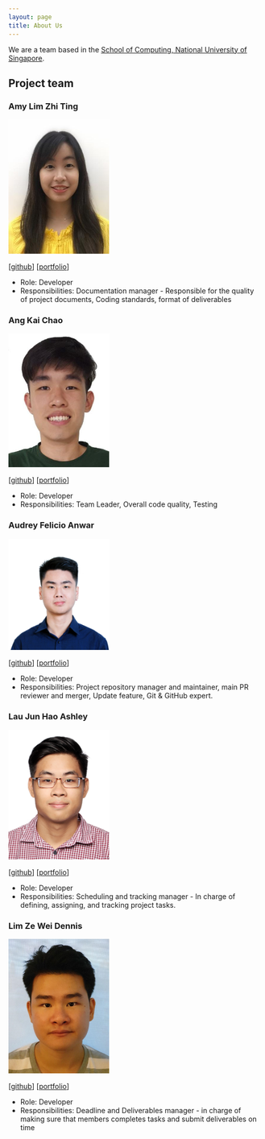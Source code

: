 ```yaml
---
layout: page
title: About Us
---
```


We are a team based in the [School of Computing, National University of Singapore](http://www.comp.nus.edu.sg).

## Project team

### Amy Lim Zhi Ting

<img src="images/amylzting.png" width="200px">

[[github](https://github.com/amylzting)]
[[portfolio](team/amy.md)]

* Role: Developer
* Responsibilities: Documentation manager - Responsible for the quality of
project documents, Coding standards, format of deliverables

### Ang Kai Chao

<img src="images/kc-98.png" width="200px">

[[github](https://github.com/kc-98)]
[[portfolio](team/kaichao.md)]

* Role: Developer
* Responsibilities: Team Leader, Overall code quality, Testing

### Audrey Felicio Anwar

<img src="images/audreyfelicio.png" width="200px">

[[github](https://github.com/AudreyFelicio)]
[[portfolio](team/audrey.md)]

* Role: Developer
* Responsibilities: Project repository manager and maintainer, main PR reviewer and merger, Update feature,
  Git & GitHub expert.


### Lau Jun Hao Ashley

<img src="images/ashley-lau.png" width="200px">

[[github](https://github.com/ashley-lau)]
[[portfolio](team/ashley.md)]

* Role: Developer
* Responsibilities: Scheduling and tracking manager - In charge of defining, assigning, and tracking project tasks.


### Lim Ze Wei Dennis

<img src="images/limzeweidennis.png" width="200px">

[[github](https://github.com/LimZeWeiDennis)]
[[portfolio](team/dennis.md)]

* Role: Developer
* Responsibilities: Deadline and Deliverables manager - in charge of making sure that
members completes tasks and submit deliverables on time
